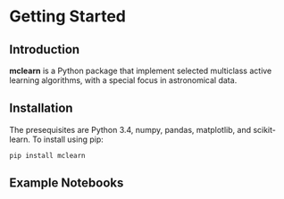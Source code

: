 Getting Started
===============

Introduction
------------

**mclearn** is a Python package that implement selected multiclass
active learning algorithms, with a special focus in astronomical data.

Installation
------------

The presequisites are Python 3.4, numpy, pandas, matplotlib, and
scikit-learn. To install using pip:

    pip install mclearn

Example Notebooks
-----------------

